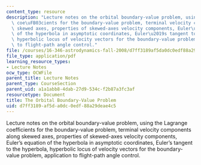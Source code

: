 ```yaml
---
content_type: resource
description: "Lecture notes on the orbital boundary-value problem, using the Lagrange\
  \ coe\uFB03cients for the boundary-value problem, terminal velocity components along\
  \ skewed axes, properties of skewed-axes velocity components, Euler\u2019s equation\
  \ of the hyperbola in asymptotic coordinates, Euler\u2019s tangent to the hyperbola,\
  \ hyperbolic locus of velocity vectors for the boundary-value problem, application\
  \ to flight-path angle control."
file: /courses/16-346-astrodynamics-fall-2008/d7ff3189af5da0dc0edf88a29deae4c5_lec_06.pdf
file_type: application/pdf
learning_resource_types:
- Lecture Notes
ocw_type: OCWFile
parent_title: Lecture Notes
parent_type: CourseSection
parent_uid: a1a1abb8-4dab-27d9-534c-f2b87a3fc3af
resourcetype: Document
title: The Orbital Boundary-Value Problem
uid: d7ff3189-af5d-a0dc-0edf-88a29deae4c5
---
```

Lecture notes on the orbital boundary-value problem, using the Lagrange coeﬃcients for the boundary-value problem, terminal velocity components along skewed axes, properties of skewed-axes velocity components, Euler’s equation of the hyperbola in asymptotic coordinates, Euler’s tangent to the hyperbola, hyperbolic locus of velocity vectors for the boundary-value problem, application to flight-path angle control.